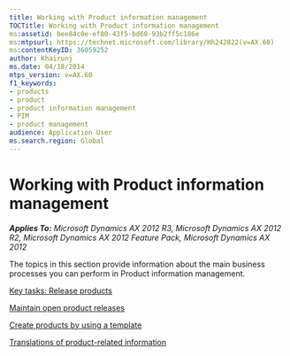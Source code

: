 ```yaml
---
title: Working with Product information management
TOCTitle: Working with Product information management
ms:assetid: bee84c0e-ef80-43f5-bd60-93b2ff5c186e
ms:mtpsurl: https://technet.microsoft.com/library/Hh242822(v=AX.60)
ms:contentKeyID: 36059252
author: Khairunj
ms.date: 04/18/2014
mtps_version: v=AX.60
f1_keywords:
- products
- product
- product information management
- PIM
- product management
audience: Application User
ms.search.region: Global
---
```


# Working with Product information management 


_**Applies To:** Microsoft Dynamics AX 2012 R3, Microsoft Dynamics AX 2012 R2, Microsoft Dynamics AX 2012 Feature Pack, Microsoft Dynamics AX 2012_

The topics in this section provide information about the main business processes you can perform in Product information management.

[Key tasks: Release products](key-tasks-release-products.md)

[Maintain open product releases](maintain-open-product-releases.md)

[Create products by using a template](create-products-by-using-a-template.md)

[Translations of product-related information](translations-of-product-related-information.md)

  


